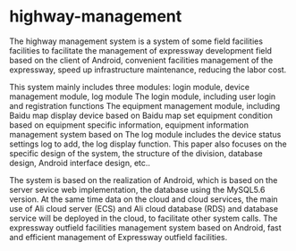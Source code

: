 # highway-management

The highway management system is a system of some field facilities facilities to facilitate the management of expressway development field based on the client of Android, convenient facilities management of the expressway, speed up infrastructure maintenance, reducing the labor cost.

This system mainly includes three modules: login module, device management module, log module The login module, including user login and registration functions The equipment management module, including Baidu map display device based on Baidu map set equipment condition based on equipment specific information, equipment information management system based on The log module includes the device status settings log to add, the log display function. This paper also focuses on the specific design of the system, the structure of the division, database design, Android interface design, etc..

The system is based on the realization of Android, which is based on the server sevice web implementation, the database using the MySQL5.6 version. At the same time data on the cloud and cloud services, the main use of Ali cloud server (ECS) and Ali cloud database (RDS) and database service will be deployed in the cloud, to facilitate other system calls. The expressway outfield facilities management system based on Android, fast and efficient management of Expressway outfield facilities. 
